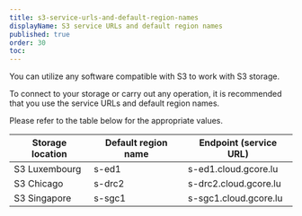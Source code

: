 ```yaml
---
title: s3-service-urls-and-default-region-names
displayName: S3 service URLs and default region names
published: true
order: 30
toc:
---
```

You can utilize any software compatible with S3 to work with S3 storage.

To connect to your storage or carry out any operation, it is recommended that you use the service URLs and default region names.

Please refer to the table below for the appropriate values.

| Storage location | Default region name | Endpoint (service URL) |
|------------------|---------------------|------------------------|
| S3 Luxembourg    | s-ed1               | s-ed1.cloud.gcore.lu   |
| S3 Chicago       | s-drc2              | s-drc2.cloud.gcore.lu  |
| S3 Singapore     | s-sgc1              | s-sgc1.cloud.gcore.lu  |
